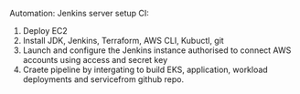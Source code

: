 Automation: Jenkins server setup
CI:
1. Deploy EC2
2. Install JDK, Jenkins, Terraform, AWS CLI, Kubuctl, git
3. Launch and configure the Jenkins instance authorised to connect AWS accounts using access and secret key 
4. Craete pipeline by intergating to build EKS, application, workload deployments and servicefrom github repo.
